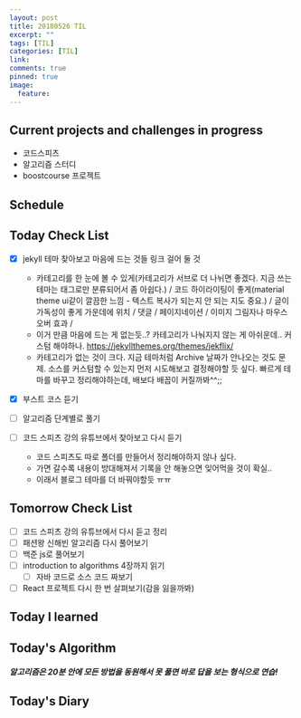 ```yaml
---
layout: post
title: 20180526 TIL
excerpt: ""
tags: [TIL]
categories: [TIL]
link:
comments: true
pinned: true
image:
  feature:
---
```


## Current projects and challenges in progress

- 코드스피츠
- 알고리즘 스터디
- boostcourse 프로젝트

## Schedule



## Today Check List

- [x] jekyll 테마 찾아보고 마음에 드는 것들 링크 걸어 둘 것
  - 카테고리를 한 눈에 볼 수 있게(카테고리가 서브로 더 나뉘면 좋겠다. 지금 쓰는 테마는 태그로만 분류되어서 좀 아쉽다.) / 코드 하이라이팅이 좋게(material theme ui같이 깔끔한 느낌 - 텍스트 복사가 되는지 안 되는 지도 중요.) / 글이 가독성이 좋게 가운데에 위치 / 댓글 / 페이지네이션 / 이미지 그림자나 마우스 오버 효과 / 
  - 이거 만큼 마음에 드는 게 없는듯..? 카테고리가 나눠지지 않는 게 아쉬운데.. 커스텀 해야하나. https://jekyllthemes.org/themes/jekflix/
  - 카테고리가 없는 것이 크다. 지금 테마처럼 Archive 날짜가 안나오는 것도 문제. 소스를 커스텀할 수 있는지 먼저 시도해보고 결정해야할 듯 싶다. 빠르게 테마를 바꾸고 정리해야하는데, 배보다 배꼽이 커질까봐^^;;

- [x] 부스트 코스 듣기
- [ ] 알고리즘 단계별로 풀기
- [ ] 코드 스피츠 강의 유튜브에서 찾아보고 다시 듣기
  - 코드 스피츠도 따로 폴더를 만들어서 정리해야하지 않나 싶다.
  - 가면 갈수록 내용이 방대해져서 기록을 안 해놓으면 잊어먹을 것이 확실..
  - 이래서 블로그 테마를 더 바꿔야할듯 ㅠㅠ

## Tomorrow Check List

- [ ] 코드 스피츠 강의 유튜브에서 다시 듣고 정리
- [ ] 패션왕 신해빈 알고리즘 다시 풀어보기
- [ ] 백준 js로 풀어보기
- [ ] introduction to algorithms 4장까지 읽기
  - [ ] 자바 코드로 소스 코드 짜보기

- [ ] React 프로젝트 다시 한 번 살펴보기(감을 잃을까봐)

## Today I learned



## Today's Algorithm

##### 알고리즘은 20분 안에 모든 방법을 동원해서 못 풀면 바로 답을 보는 형식으로 연습!



## Today's Diary